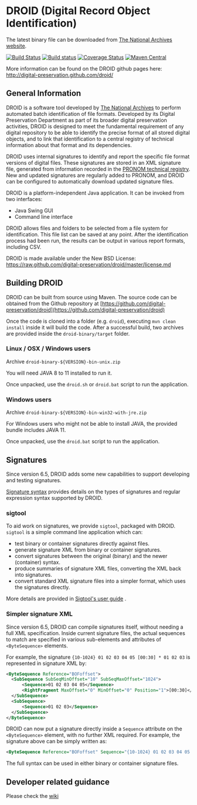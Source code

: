 DROID (Digital Record Object Identification) 
=====
The latest binary file can be downloaded from [The National Archives website](http://www.nationalarchives.gov.uk/information-management/projects-and-work/droid.htm "The National Archives website").

[![Build Status](https://secure.travis-ci.org/digital-preservation/droid.png)](http://travis-ci.org/digital-preservation/droid)
[![Build status](https://ci.appveyor.com/api/projects/status/hrr6c3ckbghjvd7h/branch/master?svg=true)](https://ci.appveyor.com/project/AdamRetter/droid/branch/master)
[![Coverage Status](https://coveralls.io/repos/github/digital-preservation/droid/badge.svg?branch=master)](https://coveralls.io/github/digital-preservation/droid?branch=master)
[![Maven Central](https://maven-badges.herokuapp.com/maven-central/uk.gov.nationalarchives/droid/badge.svg)](https://search.maven.org/search?q=g:uk.gov.nationalarchives)

More information can be found on the DROID github pages here: http://digital-preservation.github.com/droid/

## General Information

DROID is a software tool developed by [The National Archives](http://www.nationalarchives.gov.uk/ "The National Archives Website") to perform automated batch identification of file formats. Developed by its Digital Preservation Department as part of its broader digital preservation activities, DROID is designed to meet the fundamental requirement of any digital repository to be able to identify the precise format of all stored digital objects, and to link that identification to a central registry of technical information about that format and its dependencies.

DROID uses internal signatures to identify and report the specific file format versions of digital files. These signatures are stored in an XML signature file, generated from information recorded in the [PRONOM technical registry](http://www.nationalarchives.gov.uk/PRONOM/Default.aspx "PRONOM Technical Registry"). New and updated signatures are regularly added to PRONOM, and DROID can be configured to automatically download updated signature files.

DROID is a platform-independent Java application. It can be invoked from two interfaces:

* Java Swing GUI
* Command line interface

DROID allows files and folders to be selected from a file system for identification. This file list can be saved at any point. After the identification process had been run, the results can be output in various report formats, including CSV.

DROID is made available under the New BSD License: https://raw.github.com/digital-preservation/droid/master/license.md

## Building DROID

DROID can be built from source using Maven. The source code can be obtained from the Github repository at [https://github.com/digital-preservation/droid](https://github.com/digital-preservation/droid)
   
Once the code is cloned into a folder (e.g. `droid`), executing `mvn clean install` inside it will build the code. After a successful build, two archives are provided inside the `droid-binary/target` folder.

### Linux / OSX / Windows users
Archive `droid-binary-${VERSION}-bin-unix.zip`

You will need JAVA 8 to 11 installed to run it.

Once unpacked, use the `droid.sh` or `droid.bat` script to run the application.

### Windows users
Archive  `droid-binary-${VERSION}-bin-win32-with-jre.zip`

For Windows users who might not be able to install JAVA, the provided bundle includes JAVA 11.

Once unpacked, use the `droid.bat` script to run the application.

## Signatures
Since version 6.5, DROID adds some new capabilities to support developing and testing signatures.

[Signature syntax](Signature%20syntax.md) provides details on the types of signatures and regular expression syntax supported by DROID.

### sigtool
To aid work on signatures, we provide `sigtool`, packaged with DROID. `sigtool` is a simple command line application which can:

 * test binary or container signatures directly against files.
 * generate signature XML from binary or container signatures.
 * convert signatures between the original (binary) and the newer (container) syntax.
 * produce summaries of signature XML files, converting the XML back into signatures.
 * convert standard XML signature files into a simpler format, which uses the signatures directly.

More details are provided in [Sigtool's user guide](droid-binary/bin/Using%20sigtool.txt) .

### Simpler signature XML 
Since version 6.5, DROID can compile signatures itself, without needing a full XML specification. Inside current signature files, the actual sequences to match are specified in various sub-elements and attributes of `<ByteSequence>` elements. 

For example, the signature `{10-1024} 01 02 03 04 05 [00:30] * 01 02 03` is represented in signature XML by:

  ```xml
<ByteSequence Reference="BOFoffset">
    <SubSequence SubSeqMinOffset="10" SubSeqMaxOffset="1024">
        <Sequence>01 02 03 04 05</Sequence>
        <RightFragment MaxOffset="0" MinOffset="0" Position="1">[00:30]</RightFragment>
    </SubSequence>
    <SubSequence>
        <Sequence>01 02 03</Sequence>
    </SubSequence>
</ByteSequence>
```

DROID can now put a signature directly inside a `Sequence` attribute on the `<ByteSequence>` element, with no further XML required.  For example, the signature above can be simply written as:

```xml
<ByteSequence Reference="BOFoffset" Sequence="{10-1024} 01 02 03 04 05 [00:30] * 01 02 03" />
```

The full syntax can be used in either binary or container signature files.

## Developer related guidance
Please check the [wiki](https://github.com/digital-preservation/droid/wiki)
